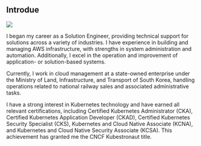 ## Introdue

![](https://defact0.github.io/images/about-image.jpg)

I began my career as a Solution Engineer, providing technical support for solutions across a variety of industries. I have experience in building and managing AWS infrastructure, with strengths in system administration and automation. Additionally, I excel in the operation and improvement of application- or solution-based systems. 

Currently, I work in cloud management at a state-owned enterprise under the Ministry of Land, Infrastructure, and Transport of South Korea, handling operations related to national railway sales and associated administrative tasks. 

I have a strong interest in Kubernetes technology and have earned all relevant certifications, including Certified Kubernetes Administrator (CKA), Certified Kubernetes Application Developer (CKAD), Certified Kubernetes Security Specialist (CKS), Kubernetes and Cloud Native Associate (KCNA), and Kubernetes and Cloud Native Security Associate (KCSA). This achievement has granted me the CNCF Kubestronaut title.
